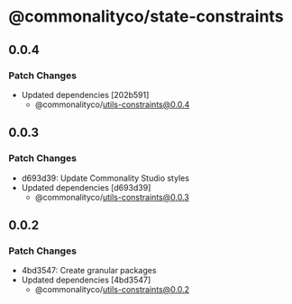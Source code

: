 # @commonalityco/state-constraints

## 0.0.4

### Patch Changes

- Updated dependencies [202b591]
  - @commonalityco/utils-constraints@0.0.4

## 0.0.3

### Patch Changes

- d693d39: Update Commonality Studio styles
- Updated dependencies [d693d39]
  - @commonalityco/utils-constraints@0.0.3

## 0.0.2

### Patch Changes

- 4bd3547: Create granular packages
- Updated dependencies [4bd3547]
  - @commonalityco/utils-constraints@0.0.2

